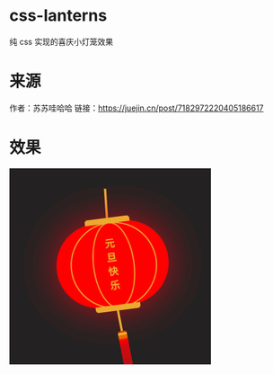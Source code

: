 # css-lanterns
纯 css 实现的喜庆小灯笼效果

# 来源

作者：苏苏哇哈哈
链接：https://juejin.cn/post/7182972220405186617

# 效果

![](./images/lanterns.gif)
